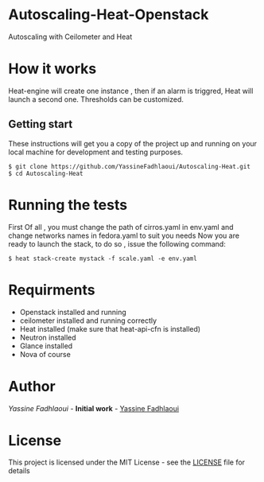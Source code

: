 # Autoscaling-Heat-Openstack
Autoscaling with Ceilometer and Heat


# How it works
Heat-engine will create one instance , then if an alarm is triggred, Heat will launch a second one.
Thresholds can be customized.


## Getting start

These instructions will get you a copy of the project up and running on your local machine for development and testing purposes.

```
$ git clone https://github.com/YassineFadhlaoui/Autoscaling-Heat.git
$ cd Autoscaling-Heat
```

# Running the tests

First Of all , you must change the path of cirros.yaml in env.yaml and change networks names in fedora.yaml to suit you needs 
Now you are ready to launch the stack, to do so , issue the following command:

```
$ heat stack-create mystack -f scale.yaml -e env.yaml  
```

# Requirments

* Openstack installed and running
* ceilometer installed and running correctly
* Heat installed (make sure that heat-api-cfn is installed)
* Neutron installed
* Glance installed
* Nova of course

# Author

*Yassine Fadhlaoui* - **Initial work** - [Yassine Fadhlaoui](https://github.com/YassineFadhlaoui)

# License

This project is licensed under the MIT License - see the [LICENSE](https://github.com/YassineFadhlaoui/Autoscaling-Heat-Openstack/blob/master/LICENSE) file for details
